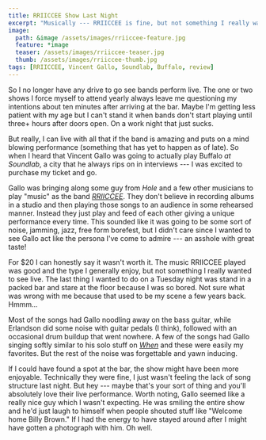 ```yaml
---
title: RRIICCEE Show Last Night
excerpt: "Musically --- RRIICCEE is fine, but not something I really want to see live again."
image: 
  path: &image /assets/images/rriiccee-feature.jpg
  feature: *image
  teaser: /assets/images/rriiccee-teaser.jpg
  thumb: /assets/images/rriiccee-thumb.jpg
tags: [RRIICCEE, Vincent Gallo, Soundlab, Buffalo, review]
---
```


So I no longer have any drive to go see bands perform live. The one or two shows I force myself to attend yearly always leave me questioning my intentions about ten minutes after arriving at the bar. Maybe I'm getting less patient with my age but I can't stand it when bands don't start playing until three+ hours after doors open. On a work night that just sucks.

But really, I can live with all that if the band is amazing and puts on a mind blowing performance (something that has yet to happen as of late). So when I heard that Vincent Gallo was going to actually play Buffalo *at Soundlab*, a city that he always rips on in interviews --- I was excited to purchase my ticket and go.

Gallo was bringing along some guy from *Hole* and a few other musicians to play "music" as the band [*RRIICCEE*](http://www.rriiccee.com/). They don't believe in recording albums in a studio and then playing those songs to an audience in some rehearsed manner. Instead they just play and feed of each other giving a unique performance every time. This sounded like it was going to be some sort of noise, jamming, jazz, free form borefest, but I didn't care since I wanted to see Gallo act like the persona I've come to admire --- an asshole with great taste!

For $20 I can honestly say it wasn't worth it. The music RRIICCEE played was good and the type I generally enjoy, but not something I really wanted to see live. The last thing I wanted to do on a Tuesday night was stand in a packed bar and stare at the floor because I was so bored. Not sure what was wrong with me because that used to be my scene a few years back. Hmmm…

Most of the songs had Gallo noodling away on the bass guitar, while Erlandson did some noise with guitar pedals (I think), followed with an occasional drum buildup that went nowhere. A few of the songs had Gallo singing softly similar to his solo stuff on [*When*](http://vincentgallo.com/music/discography/when.html) and these were easily my favorites. But the rest of the noise was forgettable and yawn inducing.

If I could have found a spot at the bar, the show might have been more enjoyable. Technically they were fine, I just wasn't feeling the lack of song structure last night. But hey --- maybe that's your sort of thing and you'll absolutely love their live performance. Worth noting, Gallo seemed like a really nice guy which I wasn't expecting. He was smiling the entire show and he'd just laugh to himself when people shouted stuff like "Welcome home Billy Brown." If I had the energy to have stayed around after I might have gotten a photograph with him. Oh well.
